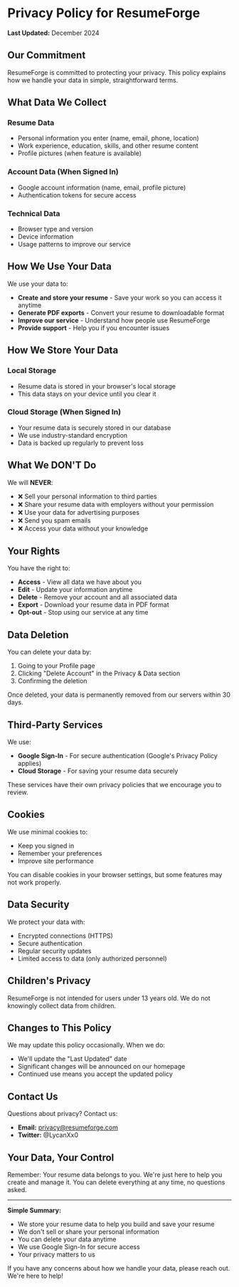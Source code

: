# Privacy Policy for ResumeForge

**Last Updated:** December 2024

## Our Commitment

ResumeForge is committed to protecting your privacy. This policy explains how we handle your data in simple, straightforward terms.

## What Data We Collect

### Resume Data
- Personal information you enter (name, email, phone, location)
- Work experience, education, skills, and other resume content
- Profile pictures (when feature is available)

### Account Data (When Signed In)
- Google account information (name, email, profile picture)
- Authentication tokens for secure access

### Technical Data
- Browser type and version
- Device information
- Usage patterns to improve our service

## How We Use Your Data

We use your data to:
- **Create and store your resume** - Save your work so you can access it anytime
- **Generate PDF exports** - Convert your resume to downloadable format
- **Improve our service** - Understand how people use ResumeForge
- **Provide support** - Help you if you encounter issues

## How We Store Your Data

### Local Storage
- Resume data is stored in your browser's local storage
- This data stays on your device until you clear it

### Cloud Storage (When Signed In)
- Your resume data is securely stored in our database
- We use industry-standard encryption
- Data is backed up regularly to prevent loss

## What We DON'T Do

We will **NEVER**:
- ❌ Sell your personal information to third parties
- ❌ Share your resume data with employers without your permission
- ❌ Use your data for advertising purposes
- ❌ Send you spam emails
- ❌ Access your data without your knowledge

## Your Rights

You have the right to:
- **Access** - View all data we have about you
- **Edit** - Update your information anytime
- **Delete** - Remove your account and all associated data
- **Export** - Download your resume data in PDF format
- **Opt-out** - Stop using our service at any time

## Data Deletion

You can delete your data by:
1. Going to your Profile page
2. Clicking "Delete Account" in the Privacy & Data section
3. Confirming the deletion

Once deleted, your data is permanently removed from our servers within 30 days.

## Third-Party Services

We use:
- **Google Sign-In** - For secure authentication (Google's Privacy Policy applies)
- **Cloud Storage** - For saving your resume data securely

These services have their own privacy policies that we encourage you to review.

## Cookies

We use minimal cookies to:
- Keep you signed in
- Remember your preferences
- Improve site performance

You can disable cookies in your browser settings, but some features may not work properly.

## Data Security

We protect your data with:
- Encrypted connections (HTTPS)
- Secure authentication
- Regular security updates
- Limited access to data (only authorized personnel)

## Children's Privacy

ResumeForge is not intended for users under 13 years old. We do not knowingly collect data from children.

## Changes to This Policy

We may update this policy occasionally. When we do:
- We'll update the "Last Updated" date
- Significant changes will be announced on our homepage
- Continued use means you accept the updated policy

## Contact Us

Questions about privacy? Contact us:
- **Email:** privacy@resumeforge.com
- **Twitter:** @LycanXx0

## Your Data, Your Control

Remember: Your resume data belongs to you. We're just here to help you create and manage it. You can delete everything at any time, no questions asked.

---

**Simple Summary:**
- We store your resume data to help you build and save your resume
- We don't sell or share your personal information
- You can delete your data anytime
- We use Google Sign-In for secure access
- Your privacy matters to us

If you have any concerns about how we handle your data, please reach out. We're here to help!
